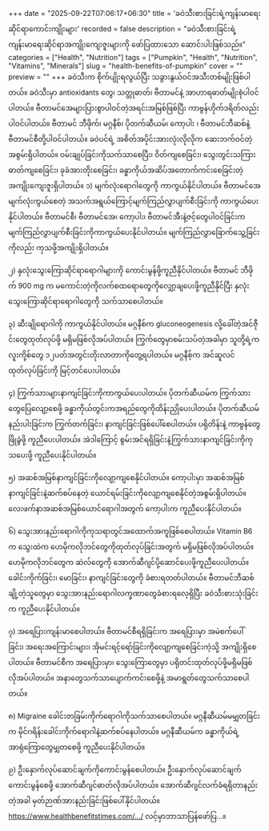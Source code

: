 +++
date = "2025-09-22T07:06:17+06:30"
title = 'ခဝဲသီးစားခြင်းရဲ့ကျန်းမာရေးဆိုင်ရာကောင်းကျိုးများ'
recorded = false
description = "ခဝဲသီးစားခြင်းရဲ့ကျန်းမာရေးဆိုင်ရာအကျိုးကျေးဇူးများကို ဖော်ပြထားသော ဆောင်းပါးဖြစ်သည်။"
categories = ["Health", "Nutrition"]
tags = ["Pumpkin", "Health", "Nutrition", "Vitamins", "Minerals"]
slug = "health-benefits-of-pumpkin"
cover = ""
preview = ""
+++
ခဝဲသီးက စိုက်ပျိုးရလွယ်ပြီး သခွားနွယ်ဝင်အသီးတစ်မျိုးဖြစ်ပါတယ်။ ခဝဲသီးမှာ antioxidants တွေ၊ သတ္တုဓာတ်၊ ဗီတာမင်နဲ့ အာဟာရဓာတ်မျိုးစုံပါဝင်ပါတယ်။ ဗီတာမင်အေများပြားစွာပါဝင်တဲ့အရင်းအမြစ်ဖြစ်ပြီး ကာဗွန်ဟိုက်ဒရိတ်လည်းပါဝင်ပါတယ်။ ဗီတာမင် ဘီဖိုက်၊ မဂ္ဂနီစ်၊ ပိုတက်ဆီယမ်၊ ကော့ပါး ၊ ဗီတာမင်ဘီဆစ်နဲ့ဗီတာမင်စီတို့ပါဝင်ပါတယ်။ ခဝဲပင်ရဲ့ အစိတ်အပိုင်းအားလုံးလိုလိုက ဆေးဘက်ဝင်တဲ့အစွမ်းရှိပါတယ်။ ဝမ်းချုပ်ခြင်းကိုသက်သာစေပြီး၊ ဝိတ်ကျစေခြင်း၊ သွေးတွင်းသကြားဓာတ်ကျစေခြင်း၊ ခုခံအားတိုးစေခြင်း၊ ခန္ဓာကိုယ်အဆိပ်အတောက်ကင်းစေခြင်းတဲ့အကျိုးကျေးဇူးရှိပါတယ်။
၁) မျက်လုံးရောဂါတွေကို ကာကွယ်နိုင်ပါတယ်။
ဗီတာမင်အေ မျက်လုံးကွယ်စေတဲ့ အသက်အရွယ်ကြောင့်မျက်ကြည်လွှာပျက်စီးခြင်းကို ကာကွယ်ပေးနိုင်ပါတယ်။ ဗီတာမင်စီ၊ ဗီတာမင်အေ၊ ကော့ပါး၊ ဗီတာမင်အီးနဲ့ဇင့်တွေပါဝင်ခြင်းက မျက်ကြည်လွှာပျက်စီးခြင်းကိုကာကွယ်ပေးနိုင်ပါတယ်။ မျက်ကြည်လွှာခြောက်သွေ့ခြင်းကိုလည်း ကုသဖို့အကျိုးရှိပါတယ်။

၂) နှလုံးသွေးကြောဆိုင်ရာရောဂါများကို ကောင်းမွန်ဖို့ကူညီနိုင်ပါတယ်။
ဗီတာမင် ဘီဖိုက် 900 mg က မကောင်းတဲ့ကိုလက်စထရောတွေကိုလျှော့ချပေးဖို့ကူညီနိုင်ပြီး နှလုံးသွေးကြောဆိုင်ရာရောဂါတွေကို သက်သာစေပါတယ်။

၃) ဆီးချိုရောဂါကို ကာကွယ်နိုင်ပါတယ်။
မဂ္ဂနီစ်က gluconeogenesis လို့ခေါ်တဲ့အင်ဇီုင်းတွေထုတ်လုပ်ဖို့ မရှိမဖြစ်လိုအပ်ပါတယ်။ ကြွက်တွေမှာစမ်းသပ်တဲ့အခါမှာ သူတို့ရဲ့ကလူးကို့စ်တွေ ၁၂ပတ်အတွင်းတိုးလာတာကိုတွေ့ရပါတယ်။ မဂ္ဂနီစ့်က အင်ဆူလင်ထုတ်လုပ်ခြင်းကို မြင့်တင်ပေးပါတယ်။

၄) ကြွက်သားများနာကျင်ခြင်းကိုကာကွယ်ပေးပါတယ်။
ပိုတက်ဆီယမ်က ကြွက်သားတွေပြေလျော့စေဖို့ ခန္ဓာကိုယ်တွင်းကအရည်တွေကိုထိန်းညှိုပေးပါတယ်။ ပိုတက်ဆီယမ်နည်းပါးခြင်းက ကြွက်တက်ခြင်း၊ နာကျင်ခြင်းဖြစ်ပေါ်စေပါတယ်။ ပရိုတိန်းနဲ့ ကာဗွန်တွေဖြိုခွဲဖို့ ကူညီပေးပါတယ်။ အဲဒါကြောင့် စွမ်းအင်ရရှိခြင်းနဲ့ကြွက်သားနာကျင်ခြင်းကိုကုသပေးဖို့ ကူညီပေးနိုင်ပါတယ်။

၅) အဆစ်အမြစ်နာကျင်ခြင်းကိုလျော့ကျစေနိုင်ပါတယ်။
ကော့ပါးမှာ အဆစ်အမြစ်နာကျင်ခြင်းနဲ့ဆက်စပ်နေတဲ့ ယောင်ရမ်းခြင်းကိုလျော့ကျစေနိုင်တဲ့အစွမ်းရှိပါတယ်။ လေးဖက်နာအဆစ်အမြစ်ယောင်ရောဂါအတွက် ကော့ပါးက ကူညီပေးနိုင်ပါတယ်။

၆) သွေးအားနည်းရောဂါကိုကုသရာတွင်အထောက်အကူဖြစ်စေပါတယ်။
Vitamin B6 က သွေးထဲက ဟေမိုကလိုဘင်တွေကိုထုတ်လုပ်ခြင်းအတွက် မရှိမဖြစ်လိုအပ်ပါတယ်။ ဟေမိုကလိုဘင်တွေက ဆဲလ်တွေကို အောက်ဆီဂျင်ပို့ဆောင်ပေးဖို့ကူညီပေးပါတယ်။ ခေါင်းကိုက်ခြင်း၊ မောခြင်း၊ နာကျင်ခြင်းတွေကို ခံစားရတတ်ပါတယ်။ ဗီတာမင်ဘီဆစ်ချို့တဲ့သူတွေမှာ သွေးအားနည်းရောဂါလက္ခဏာတွေခံစားရလေ့ရှိပြီး ခဝဲသီးစားသုံးခြင်းက ကူညီပေးနိုင်ပါတယ်။

၇) အရေပြားကျန်းမာစေပါတယ်။
ဗီတာမင်စီရရှိခြင်းက အရေပြားမှာ အမဲစက်ပေါ်ခြင်း၊ အရေးအကြောင်းများ၊ အိုမင်းရင့်ရော်ခြင်းကိုလျော့ကျစေခြင်းကဲ့သို့ အကျိုးရှိစေပါတယ်။ ဗီတာမင်စီက အရေပြားမှာ၊ သွေးကြောတွေမှာ ပရိုတင်းထုတ်လုပ်ဖို့မရှိမဖြစ်လိုအပ်ပါတယ်။ အနာတွေသက်သာပျောက်ကင်းစေဖို့နဲ့ အမာရွတ်တွေသက်သာစေပါတယ်။

၈) Migraine ခေါင်းတခြမ်းကိုက်ရောဂါကိုသက်သာစေပါတယ်။
မဂ္ဂနီဆီယမ်မမျှတခြင်းက မိုင်ဂရိန်းခေါင်းကိုက်ရောဂါနဲ့ဆက်စပ်နေပါတယ်။ မဂ္ဂနီဆီယမ်က ခန္ဓာကိုယ်ရဲ့အာရုံကြောတွေမျှတစေဖို့ ကူညီပေးနိုင်ပါတယ်။

၉) ဦးနှောက်လုပ်ဆောင်ချက်ကိုကောင်းမွန်စေပါတယ်။
ဦးနှောက်လုပ်ဆောင်ချက်ကောင်းမွန်စေဖို့ အောက်ဆီဂျင်ဓာတ်လိုအပ်ပါတယ်။ အောက်ဆီဂျင်လက်ခံရရှိတာနည်းတဲ့အခါ မှတ်ဉာဏ်အားနည်းခြင်းဖြစ်ပေါ်နိုင်ပါတယ်။
https://www.healthbenefitstimes.com/…/ လင့်မှာဘာသာပြန်ဖော်ပြ…။ 